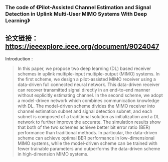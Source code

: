 ### The code of 《Pilot-Assisted Channel Estimation and Signal Detection in Uplink Multi-User MIMO Systems With Deep Learning》
## 论文链接：https://ieeexplore.ieee.org/document/9024047
Introduction :
> In this paper, we propose two deep learning (DL) based receiver schemes in uplink multiple-input multiple-output (MIMO) systems. In the first scheme, we design a pilot-assisted MIMO receiver using a data-driven full connected neural network. This data-driven receiver can recover transmitted signal directly in an end-to-end manner without explicitly estimating channel. In the second scheme, we adopt a model-driven network which combines communication knowledge with DL. The model-driven scheme divides the MIMO receiver into channel estimation subnet and signal detection subnet, and each subnet is composed of a traditional solution as initialization and a DL network to further improve the accurate. The simulation results show that both of the two schemes achieve better bit error ratio (BER) performance than traditional methods. In particular, the data-driven scheme can achieve optimal BER performance in low-dimensional MIMO systems, while the model-driven scheme can be trained with fewer trainable parameters and outperforms the data-driven scheme in high-dimension MIMO systems.

